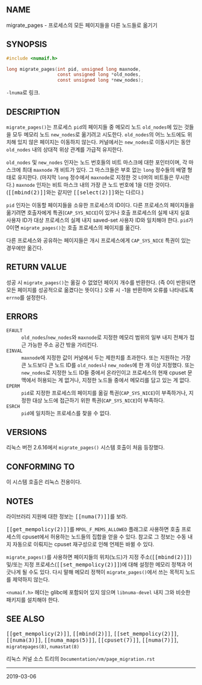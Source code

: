 ## NAME

migrate_pages - 프로세스의 모든 페이지들을 다른 노드들로 옮기기

## SYNOPSIS

```c
#include <numaif.h>

long migrate_pages(int pid, unsigned long maxnode,
                   const unsigned long *old_nodes,
                   const unsigned long *new_nodes);
```

`-lnuma`로 링크.

## DESCRIPTION

`migrate_pages()`는 프로세스 `pid`의 페이지들 중 메모리 노드 `old_nodes`에 있는 것들을 모두 메모리 노드 `new_nodes`로 옮기려고 시도한다. `old_nodes`의 어느 노드에도 위치해 있지 않은 페이지는 이동하지 않는다. 커널에서는 `new_nodes`로 이동시키는 동안 `old_nodes` 내의 상대적 위상 관계를 가급적 유지한다.

`old_nodes` 및 `new_nodes` 인자는 노드 번호들의 비트 마스크에 대한 포인터이며, 각 마스크에 최대 `maxnode` 개 비트가 있다. 그 마스크들은 부호 없는 `long` 정수들의 배열 형태로 유지한다. (마지막 `long` 정수에서 `maxnode`로 지정한 것 너머의 비트들은 무시한다.) `maxnode` 인자는 비트 마스크 내의 가장 큰 노드 번호에 1을 더한 것이다. (<tt>[[mbind(2)]]</tt>와는 같지만 <tt>[[select(2)]]</tt>와는 다르다.)

`pid` 인자는 이동할 페이지들을 소유한 프로세스의 ID이다. 다른 프로세스의 페이지들을 옮기려면 호출자에게 특권(`CAP_SYS_NICE`)이 있거나 호출 프로세스의 실제 내지 실효 사용자 ID가 대상 프로세스의 실제 내지 saved-set 사용자 ID와 일치해야 한다. `pid`가 0이면 `migrate_pages()`는 호출 프로세스의 페이지를 옮긴다.

다른 프로세스와 공유하는 페이지들은 개시 프로세스에게 `CAP_SYS_NICE` 특권이 있는 경우에만 옮긴다.

## RETURN VALUE

성공 시 `migrate_pages()`는 옮길 수 없었던 페이지 개수를 반환한다. (즉 0이 반환되면 모든 페이지를 성공적으로 옮겼다는 뜻이다.) 오류 시 -1을 반환하며 오류를 나타내도록 `errno`를 설정한다.

## ERRORS

<dl>
<dt><code>EFAULT</code></dt>
<dd><code>old_nodes</code>/<code>new_nodes</code>와 <code>maxnode</code>로 지정한 메모리 범위의 일부 내지 전체가 접근 가능한 주소 공간 밖을 가리킨다.</dd>
<dt><code>EINVAL</code></dt>
<dd><code>maxnode</code>에 지정한 값이 커널에서 두는 제한치를 초과한다. 또는 지원하는 가장 큰 노드보다 큰 노드 ID를 <code>old_nodes</code>나 <code>new_nodes</code>에 한 개 이상 지정했다. 또는 <code>new_nodes</code>로 지정한 노드 ID들 중에서 온라인이고 프로세스의 현재 cpuset 문맥에서 허용되는 게 없거나, 지정한 노드들 중에서 메모리를 담고 있는 게 없다.</dd>
<dt><code>EPERM</code></dt>
<dd><code>pid</code>로 지정한 프로세스의 페이지를 옮길 특권(<code>CAP_SYS_NICE</code>)이 부족하거나, 지정한 대상 노드에 접근하기 위한 특권(<code>CAP_SYS_NICE</code>)이 부족하다.</dd>
<dt><code>ESRCH</code></dt>
<dd><code>pid</code>에 일치하는 프로세스를 찾을 수 없다.</dd>
</dl>

## VERSIONS

리눅스 버전 2.6.16에서 `migrate_pages()` 시스템 호출이 처음 등장했다.

## CONFORMING TO

이 시스템 호출은 리눅스 전용이다.

## NOTES

라이브러리 지원에 대한 정보는 <tt>[[numa(7)]]</tt>를 보라.

<tt>[[get_mempolicy(2)]]</tt>를 `MPOL_F_MEMS_ALLOWED` 플래그로 사용하면 호출 프로세스의 cpuset에서 허용하는 노드들의 집합을 얻을 수 있다. 참고로 그 정보는 수동 내지 자동으로 이뤄지는 cpuset 재구성으로 인해 언제든 바뀔 수 있다.

`migrate_pages()`를 사용하면 페이지들의 위치(노드)가 지정 주소(<tt>[[mbind(2)]]</tt>) 및/또는 지정 프로세스(<tt>[[set_mempolicy(2)]]</tt>)에 대해 설정한 메모리 정책과 어긋나게 될 수도 있다. 다시 말해 메모리 정책이 `migrate_pages()`에서 쓰는 목적지 노드를 제약하지 않는다.

`<numaif.h>` 헤더는 glibc에 포함되어 있지 않으며 `libnuma-devel` 내지 그와 비슷한 패키지를 설치해야 한다.

## SEE ALSO

<tt>[[get_mempolicy(2)]]</tt>, <tt>[[mbind(2)]]</tt>, <tt>[[set_mempolicy(2)]]</tt>, <tt>[[numa(3)]]</tt>, <tt>[[numa_maps(5)]]</tt>, <tt>[[cpuset(7)]]</tt>, <tt>[[numa(7)]]</tt>, `migratepages(8)`, `numastat(8)`

리눅스 커널 소스 트리의 `Documentation/vm/page_migration.rst`

----

2019-03-06
